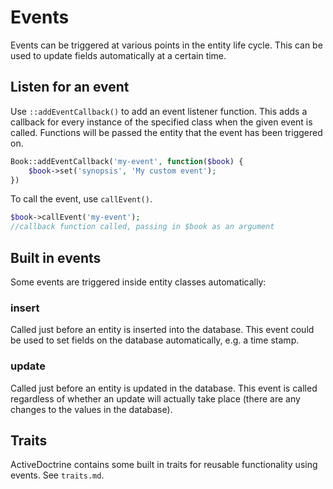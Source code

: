 # Events

Events can be triggered at various points in the entity
life cycle. This can be used to update fields automatically at a
certain time.

## Listen for an event

Use `::addEventCallback()` to add an event listener function. This
adds a callback for every instance of the specified class when the
given event is called. Functions will be passed the entity that the
event has been triggered on.

```php
Book::addEventCallback('my-event', function($book) {
    $book->set('synopsis', 'My custom event');
})
```

To call the event, use `callEvent()`.

```php
$book->callEvent('my-event');
//callback function called, passing in $book as an argument
```

## Built in events

Some events are triggered inside entity classes automatically:

### insert

Called just before an entity is inserted into the database. This event
could be used to set fields on the database automatically, e.g. a
time stamp.

### update

Called just before an entity is updated in the database. This event is
called regardless of whether an update will actually take place (there
are any changes to the values in the database).

## Traits

ActiveDoctrine contains some built in traits for reusable
functionality using events. See `traits.md`.
